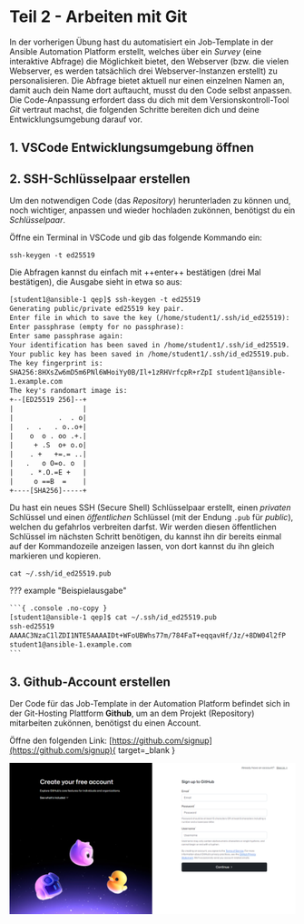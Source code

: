 # Teil 2 - Arbeiten mit Git

In der vorherigen Übung hast du automatisiert ein Job-Template in der Ansible Automation Platform erstellt, welches über ein *Survey* (eine interaktive Abfrage) die Möglichkeit bietet, den Webserver (bzw. die vielen Webserver, es werden tatsächlich drei Webserver-Instanzen erstellt) zu personalisieren. Die Abfrage bietet aktuell nur einen einzelnen Namen an, damit auch dein Name dort auftaucht, musst du den Code selbst anpassen.  
Die Code-Anpassung erfordert dass du dich mit dem Versionskontroll-Tool *Git* vertraut machst, die folgenden Schritte bereiten dich und deine Entwicklungsumgebung darauf vor.

## 1. VSCode Entwicklungsumgebung öffnen

## 2. SSH-Schlüsselpaar erstellen

Um den notwendigen Code (das *Repository*) herunterladen zu können und, noch wichtiger, anpassen und wieder hochladen zukönnen, benötigst du ein *Schlüsselpaar*.  

Öffne ein Terminal in VSCode und gib das folgende Kommando ein:

```console
ssh-keygen -t ed25519
```

Die Abfragen kannst du einfach mit ++enter++ bestätigen (drei Mal bestätigen), die Ausgabe sieht in etwa so aus:

```{ .console .no-copy }
[student1@ansible-1 qep]$ ssh-keygen -t ed25519
Generating public/private ed25519 key pair.
Enter file in which to save the key (/home/student1/.ssh/id_ed25519):
Enter passphrase (empty for no passphrase):
Enter same passphrase again:
Your identification has been saved in /home/student1/.ssh/id_ed25519.
Your public key has been saved in /home/student1/.ssh/id_ed25519.pub.
The key fingerprint is:
SHA256:8HXsZw6mD5m6PNl6WHoiYy0B/Il+1zRHVrfcpR+rZpI student1@ansible-1.example.com
The key's randomart image is:
+--[ED25519 256]--+
|                 |
|           .  . o|
|   .  .   . o..o+|
|    o  o . oo .+.|
|     + .S  o+ o.o|
|    . +   +=.= ..|
|   .   o O=o. o  |
|    . *.O.=E +   |
|     o ==B  =    |
+----[SHA256]-----+
```

Du hast ein neues SSH (Secure Shell) Schlüsselpaar erstellt, einen *privaten* Schlüssel und einen *öffentlichen* Schlüssel (mit der Endung `.pub` für *public*), welchen du gefahrlos verbreiten darfst. Wir werden diesen öffentlichen Schlüssel im nächsten Schritt benötigen, du kannst ihn dir bereits einmal auf der Kommandozeile anzeigen lassen, von dort kannst du ihn gleich markieren und kopieren.

```console
cat ~/.ssh/id_ed25519.pub
```

??? example "Beispielausgabe"

    ```{ .console .no-copy }
    [student1@ansible-1 qep]$ cat ~/.ssh/id_ed25519.pub
    ssh-ed25519 AAAAC3NzaC1lZDI1NTE5AAAAIDt+WFoUBWhs77m/784FaT+eqqavHf/Jz/+8DW04l2fP student1@ansible-1.example.com
    ```

## 3. Github-Account erstellen

Der Code für das Job-Template in der Automation Platform befindet sich in der Git-Hosting Plattform **Github**, um an dem Projekt (Repository) mitarbeiten zukönnen, benötigst du einen Account.

Öffne den folgenden Link: [https://github.com/signup](https://github.com/signup){ target=_blank }

![Github Sign-Up Page](assets/images/GithubSignUp.png)
